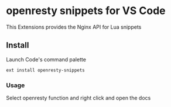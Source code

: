 # openresty snippets for VS Code

This Extensions provides the Nginx API for Lua snippets

## Install

Launch Code's command palette

```bash
ext install openresty-snippets
```

### Usage

Select openresty function and right click and open the docs
